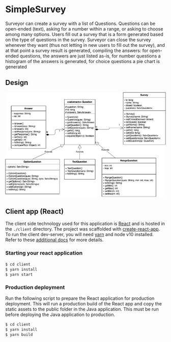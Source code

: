 # SimpleSurvey

Surveyor can create a survey with a list of Questions. Questions can be open-ended (text), asking for a number within a range, or asking to choose among many options. Users fill out a survey that is a form generated based on the type of questions in the survey. Surveyor can close the survey whenever they want (thus not letting in new users to fill out the survey), and at that point a survey result is generated, compiling the answers: for open-ended questions, the answers are just listed as-is, for number questions a histogram of the answers is generated, for choice questions a pie chart is generated

## Design

![uml image](docs/SimpleSurveyUML.png)

## Client app (React)

The client side technology used for this application is [React](https://reactjs.org/) and is hosted in the `./client` directory. The project was scaffolded with [create-react-app](https://github.com/facebook/create-react-app). To run the client dev-server, you will need [yarn](https://yarnpkg.com/) and node v10 installed. Refer to these [additional docs](./client/README.md) for more details.

### Starting your react application

```
$ cd client
$ yarn install
$ yarn start
```

### Production deployment

Run the following script to prepare the React application for production deployment. This will run a production build of the React app and copy the static assets to the public folder in the Java application. This must be run before deploying the Java application to production.

```
$ cd client
$ yarn install
$ yarn build
```
